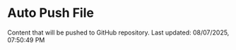 # Auto Push File

Content that will be pushed to GitHub repository.
Last updated: 08/07/2025, 07:50:49 PM